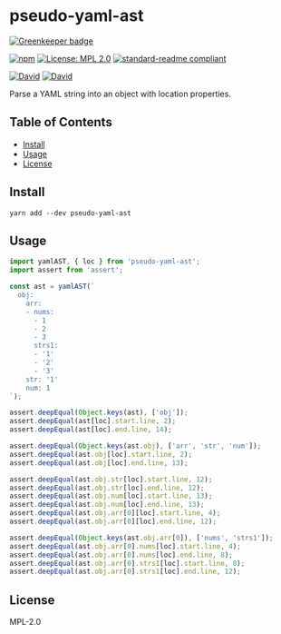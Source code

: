 # pseudo-yaml-ast

[![Greenkeeper badge](https://badges.greenkeeper.io/yldio/pseudo-yaml-ast.svg)](https://greenkeeper.io/)

[![npm](https://img.shields.io/npm/v/pseudo-yaml-ast.svg?style=flat-square)](https://www.npmjs.com/package/pseudo-yaml-ast)
[![License: MPL 2.0](https://img.shields.io/badge/License-MPL%202.0-brightgreen.svg?style=flat-square)](https://opensource.org/licenses/MPL-2.0)
[![standard-readme compliant](https://img.shields.io/badge/standard--readme-OK-green.svg?style=flat-square)](https://github.com/RichardLitt/standard-readme)

[![David](https://img.shields.io/david/yldio/pseudo-yaml-ast.svg?style=flat-square)](https://david-dm.org/yldio/pseudo-yaml-ast)
[![David](https://img.shields.io/david/dev/yldio/pseudo-yaml-ast.svg?style=flat-square)](https://david-dm.org/yldio/pseudo-yaml-ast?type=dev)

Parse a YAML string into an object with location properties.

## Table of Contents

- [Install](#install)
- [Usage](#usage)
- [License](#license)

## Install

```
yarn add --dev pseudo-yaml-ast
```

## Usage

```js
import yamlAST, { loc } from 'pseudo-yaml-ast';
import assert from 'assert';

const ast = yamlAST(`
  obj:
    arr:
    - nums:
      - 1
      - 2
      - 3
      strs1:
      - '1'
      - '2'
      - '3'
    str: '1'
    num: 1
`);

assert.deepEqual(Object.keys(ast), ['obj']);
assert.deepEqual(ast[loc].start.line, 2);
assert.deepEqual(ast[loc].end.line, 14);

assert.deepEqual(Object.keys(ast.obj), ['arr', 'str', 'num']);
assert.deepEqual(ast.obj[loc].start.line, 2);
assert.deepEqual(ast.obj[loc].end.line, 13);

assert.deepEqual(ast.obj.str[loc].start.line, 12);
assert.deepEqual(ast.obj.str[loc].end.line, 12);
assert.deepEqual(ast.obj.num[loc].start.line, 13);
assert.deepEqual(ast.obj.num[loc].end.line, 13);
assert.deepEqual(ast.obj.arr[0][loc].start.line, 4);
assert.deepEqual(ast.obj.arr[0][loc].end.line, 12);

assert.deepEqual(Object.keys(ast.obj.arr[0]), ['nums', 'strs1']);
assert.deepEqual(ast.obj.arr[0].nums[loc].start.line, 4);
assert.deepEqual(ast.obj.arr[0].nums[loc].end.line, 8);
assert.deepEqual(ast.obj.arr[0].strs1[loc].start.line, 8);
assert.deepEqual(ast.obj.arr[0].strs1[loc].end.line, 12);
```

## License

MPL-2.0
